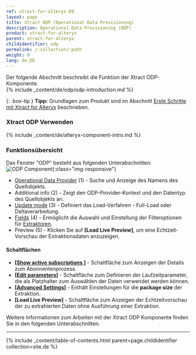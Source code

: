 ```yaml
---
ref: xtract-for-alteryx-09
layout: page
title: Xtract ODP (Operational Data Provisioning)
description: Operational Data Provisioning (ODP)
product: xtract-for-alteryx
parent: xtract-for-alteryx
childidentifier: odp
permalink: /:collection/:path
weight: 9
lang: de_DE
---
```


Der folgende Abschnitt beschreibt die Funktion der Xtract ODP-Komponente. <br>
{% include _content/de/odp/odp-introduction.md %} 

{: .box-tip }
**Tipp:** Grundlagen zum Produkt sind im Abschnitt [Erste Schritte mit Xtract for Alteryx](./erste-schritte) beschrieben.

### Xtract ODP Verwenden
{% include _content/de/alteryx-component-intro.md %}


###  Funktionsübersicht
Das Fenster "ODP" besteht aus folgenden Unterabschnitten:
![ODP Component](/img/content/xfa/xfa_odp_overview.png){:class="img-responsive"}

- [Operational Data Provider](./odp/odp-define#ein-objekt-data-object-suchen) (1) - Suche und Anzeige des Namens des Quellobjekts.
- Additional info (2) - Zeigt den ODP-Provider-Kontext und den Datentyp des Quellobjekts an.
- [Update mode](./odp/odp-define#load-verfahren-update-mode) (3) - Definiert das Load-Verfahren - Full-Load oder Deltaverarbeitung.
- [Fields](./odp/odp-define#selektion-und-filter) (4) - Ermöglicht die Auswahl und Einstellung der Filteroptionen für [Extraktoren](./odp/odp-extractors).
- Preview (5) - Klicken Sie auf **[Load Live Preview]**, um eine Echtzeit-Vorschau der Extraktionsdaten anzuzeigen.

#### Schaltflächen
- **[[Show active subscriptions ](./odp/odp-settings#abonnements)]** - Schaltfläche zum Anzeigen der Details zum Abonnentenprozess.
- **[[Edit parameters](./odp/odp-settings#parameter-bearbeiten)]** - Schaltfläche zum Definieren der Laufzeitparameter, die als Platzhalter zum Auswählen der Daten verwendet werden können.
- **[[Advanced Settings](./odp/odp-settings#fortgeschrittene-einstellungen)]** - Enthält Einstellungen für die **package size** der Extraktion.
- **[Load Live Preview]** - Schaltfläche zum Anzeigen der Echtzeitvorschau der zu extrahierten Daten ohne Ausführung einer Extraktion. 

Weitere Informationen zum Arbeiten mit der Xtract ODP Komponente finden Sie in den folgenden Unterabschnitten.

---

{% include _content/table-of-contents.html parent=page.childidentifier collection=site.de %}
